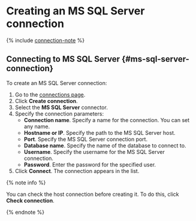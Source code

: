 # Creating an MS SQL Server connection

{% include [connection-note](../../../_includes/datalens/datalens-connection-note.md) %}

## Connecting to MS SQL Server {#ms-sql-server-connection}

To create an MS SQL Server connection:

1. Go to the [connections page](https://datalens.yandex.com/connections).
1. Click **Create connection**.
1. Select the **MS SQL Server** connector.
1. Specify the connection parameters:
    - **Connection name**. Specify a name for the connection. You can set any name.
    - **Hostname or IP**. Specify the path to the MS SQL Server host.
    - **Port**. Specify the MS SQL Server connection port.
    - **Database name**. Specify the name of the database to connect to.
    - **Username**. Specify the username for the MS SQL Server connection.
    - **Password**. Enter the password for the specified user.
1. Click **Connect**. The connection appears in the list.

{% note info %}

You can check the host connection before creating it. To do this, click **Check connection**.

{% endnote %}